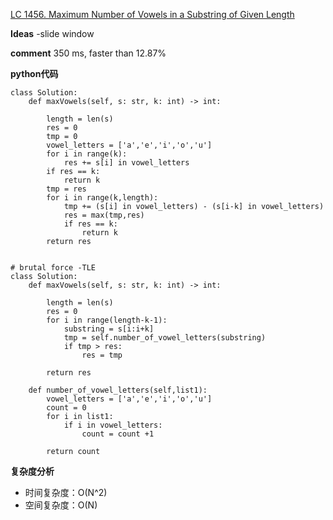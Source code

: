 [LC 1456. Maximum Number of Vowels in a Substring of Given Length](https://leetcode.com/problems/maximum-number-of-vowels-in-a-substring-of-given-length/)

**Ideas**
-slide window


**comment**
350 ms, faster than 12.87%


**python代码**
```
class Solution:
    def maxVowels(self, s: str, k: int) -> int:
        
        length = len(s)
        res = 0
        tmp = 0
        vowel_letters = ['a','e','i','o','u']
        for i in range(k):
            res += s[i] in vowel_letters
        if res == k:
            return k
        tmp = res
        for i in range(k,length):
            tmp += (s[i] in vowel_letters) - (s[i-k] in vowel_letters)
            res = max(tmp,res)
            if res == k:
                return k
        return res


```
```
# brutal force -TLE
class Solution:
    def maxVowels(self, s: str, k: int) -> int:
        
        length = len(s)
        res = 0
        for i in range(length-k-1):
            substring = s[i:i+k]
            tmp = self.number_of_vowel_letters(substring)
            if tmp > res:
                res = tmp
                
        return res
            
    def number_of_vowel_letters(self,list1):
        vowel_letters = ['a','e','i','o','u']
        count = 0
        for i in list1:
            if i in vowel_letters:
                count = count +1
                
        return count 
```
**复杂度分析**
- 时间复杂度：O(N^2)
- 空间复杂度：O(N)